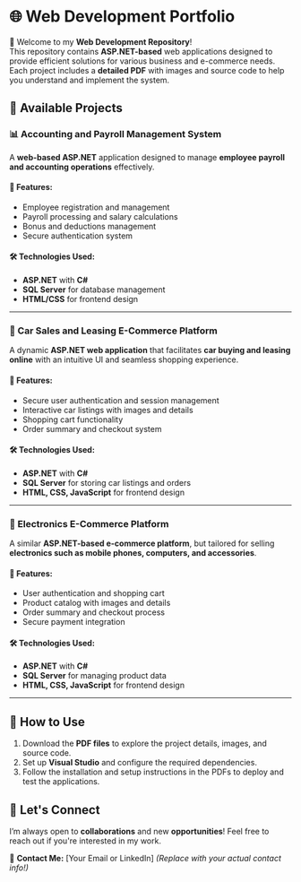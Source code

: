 # 🌐 Web Development Portfolio  

🚀 Welcome to my **Web Development Repository**!  
This repository contains **ASP.NET-based** web applications designed to provide efficient solutions for various business and e-commerce needs. Each project includes a **detailed PDF** with images and source code to help you understand and implement the system.  

## 🔹 Available Projects  

### 📊 Accounting and Payroll Management System  
A **web-based ASP.NET** application designed to manage **employee payroll and accounting operations** effectively.  

#### 📌 Features:  
- Employee registration and management  
- Payroll processing and salary calculations  
- Bonus and deductions management  
- Secure authentication system  

#### 🛠 Technologies Used:  
- **ASP.NET** with **C#**  
- **SQL Server** for database management  
- **HTML/CSS** for frontend design  

---

### 🚗 Car Sales and Leasing E-Commerce Platform  
A dynamic **ASP.NET web application** that facilitates **car buying and leasing online** with an intuitive UI and seamless shopping experience.  

#### 📌 Features:  
- Secure user authentication and session management  
- Interactive car listings with images and details  
- Shopping cart functionality  
- Order summary and checkout system  

#### 🛠 Technologies Used:  
- **ASP.NET** with **C#**  
- **SQL Server** for storing car listings and orders  
- **HTML, CSS, JavaScript** for frontend design  

---

### 📱 Electronics E-Commerce Platform  
A similar **ASP.NET-based e-commerce platform**, but tailored for selling **electronics such as mobile phones, computers, and accessories**.  

#### 📌 Features:  
- User authentication and shopping cart  
- Product catalog with images and details  
- Order summary and checkout process  
- Secure payment integration  

#### 🛠 Technologies Used:  
- **ASP.NET** with **C#**  
- **SQL Server** for managing product data  
- **HTML, CSS, JavaScript** for frontend design  

---

## 📂 How to Use  
1. Download the **PDF files** to explore the project details, images, and source code.  
2. Set up **Visual Studio** and configure the required dependencies.  
3. Follow the installation and setup instructions in the PDFs to deploy and test the applications.  

## 🤝 Let's Connect  
I’m always open to **collaborations** and new **opportunities**! Feel free to reach out if you're interested in my work.  

📩 **Contact Me:** [Your Email or LinkedIn] *(Replace with your actual contact info!)*  
